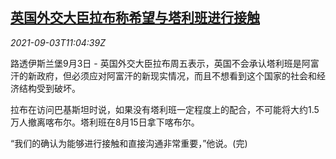 <!--1630668664000-->
[英国外交大臣拉布称希望与塔利班进行接触](https://cn.reuters.com/article/british-foreign-minister-taliban-0903-fr-idCNKBS2FZ0ZA)
------

<div><i>2021-09-03T11:04:39Z</i></div><p>路透伊斯兰堡9月3日 - 英国外交大臣拉布周五表示，英国不会承认塔利班是阿富汗的新政府，但必须应对阿富汗的新现实情况，而且不想看到这个国家的社会和经济结构受到破坏。</p><p>拉布在访问巴基斯坦时说，如果没有塔利班一定程度上的配合，不可能将大约1.5万人撤离喀布尔。塔利班在8月15日拿下喀布尔。</p><p>“我们的确认为能够进行接触和直接沟通非常重要，”他说。(完)</p>
